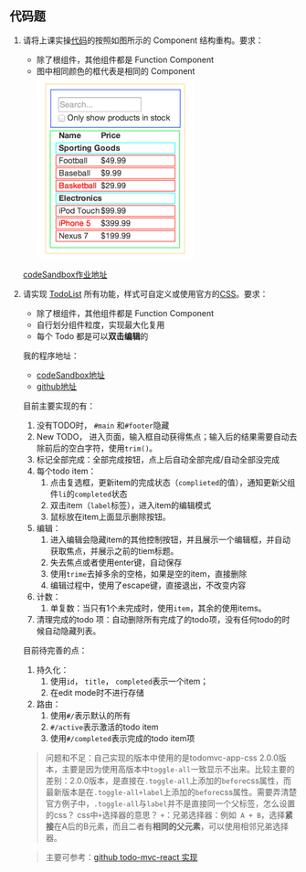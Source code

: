 ## 代码题

1. 请将上课实操[代码](https://codesandbox.io/s/387mr0rxvq)的按照如图所示的 Component 结构重构。要求：

    * 除了根组件，其他组件都是 Function Component
    * 图中相同颜色的框代表是相同的 Component
    ![图示](./thinking-in-react-components.png)

    [codeSandbox作业地址](https://codesandbox.io/s/m5wl6mr0my)

2. 请实现 [TodoList](https://fiddle.jshell.net/yyx990803/4dr2fLb7/show/light/) 所有功能，样式可自定义或使用官方的[CSS](https://github.com/tastejs/todomvc-app-css)。要求：

    * 除了根组件，其他组件都是 Function Component
    * 自行划分组件粒度，实现最大化复用
    * 每个 Todo 都是可以**双击编辑**的
    
    我的程序地址：  
      
    + [codeSandbox地址](https://codesandbox.io/s/l7v27j74z9)
    + [github地址](./second)

        
    目前主要实现的有：
    
    1. 没有TODO时， `#main` 和`#footer`隐藏
    2. New TODO， 进入页面，输入框自动获得焦点；输入后的结果需要自动去除前后的空白字符，使用`trim()`。
    3. 标记全部完成：全部完成按钮，点上后自动全部完成/自动全部没完成
    4. 每个todo item：
        1. 点击复选框，更新item的完成状态（`complieted`的值），通知更新父组件`li`的`completed`状态
        2. 双击item（`label`标签），进入item的编辑模式
        3. 鼠标放在item上面显示删除按钮。
    5. 编辑：
        1. 进入编辑会隐藏item的其他控制按钮，并且展示一个编辑框，并自动获取焦点，并展示之前的tiem标题。
        2. 失去焦点或者使用enter键，自动保存
        3. 使用`trime`去掉多余的空格，如果是空的item，直接删除
        4. 编辑过程中，使用了escape键，直接退出，不改变内容
    6. 计数：
        1. 单复数：当只有1个未完成时，使用`item`，其余的使用items。
    7. 清理完成的todo 项：自动删除所有完成了的todo项，没有任何todo的时候自动隐藏列表。

    目前待完善的点：
    
    1. 持久化：
        1. 使用`id`， `title`， `completed`表示一个item；
        2. 在edit mode时不进行存储
    2. 路由：
        1. 使用`#/`表示默认的所有
        2. `#/active`表示激活的todo item
        3. 使用`#/completed`表示完成的todo item项
    
    > 问题和不足：自己实现的版本中使用的是todomvc-app-css 2.0.0版本，主要是因为使用高版本中`toggle-all`一致显示不出来。比较主要的差别：2.0.0版本，是直接在`.toggle-all`上添加的`before`css属性，而最新版本是在`.toggle-all+label`上添加的`before`css属性。需要弄清楚官方例子中，`.toggle-all`与`label`并不是直接同一个父标签，怎么设置的css？ css中`+`选择器的意思？
    >`+`：兄弟选择器：例如` A + B`，选择**紧接**在A后的B元素，而且二者有**相同的父元素**，可以使用相邻兄弟选择器。 
    
    > 主要可参考：[github todo-mvc-react 实现](https://github.com/tastejs/todomvc/tree/gh-pages/examples/react)

